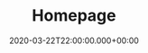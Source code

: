 ---
layout: blocks
title: Homepage
date: 2020-03-22T22:00:00.000+00:00
page_sections:
- template: navigation-header
  block: header-1
  logo: "/uploads/2020/03/27/corona.png"
  navigation:
  - link: "/"
    link_text: Home
  - link: "#about"
    link_text: About
  - link: /faqs.html
    link_text: FAQs
  - link: https://phidatalab.org
    link_text: Team
- template: hero-banner-w-image
  block: hero-2
  headline: Covid<br><strong>Collab</strong><br>
  content: |
    Welcome to the <b>Covid Collab</b>!

    <p>Covid Collab is a <b>citizen science</b> research project calling on the donation of data from you to help in the fight against Covid-19 and learn more about how the outbreak affects people's mental health.</p>

    <p><strong>To do this we need data only you can provide! Let's collaborate to beat the Coronavirus!</strong></p>
  cta:
    enabled: true
    url: https://play.google.com/store/apps/details?id=org.phidatalab.masssci
    button_text: Download for Android
  image:
    image: "/uploads/2020/04/01/covid_app_fitbit_sym2.png"
    alt_text: Covid Collab App and Fitbit
  background_image: "/uploads/2018/06/21/hero-2-bg.png"
  cta2:
    enabled: true
    url: #
    button_text: Coming soon for iOS
- template: 1-column-text
  block: one-column-1
  headline: "<a id='about'>About</a>"
  content: Covid Collab is a study which hopes to investigate the ongoing coronavirus
    outbreak - both the disease itself and the impact it is having on our lives. It
    is brought to you by the PHIDatalab team, a research group at the Institute of
    Psychiatry, Psychology &amp; Neuroscience in King's College London. We have previous
    and ongoing experience in remotely monitoring disease and mental health through
    our work in <a href="https://radar-base.org/" title="RADAR-base">RADAR-base</a>.<br><br>By
    updating us on your mood, any Covid-19-like symptoms, and optionally providing us
    access to your movement and Fitbit data, we hope to better understand how we are
    all being affected by the ongoing unprecedented situation.
- template: full-width-media-element
  block: media-1
  caption: ""
  image: '/uploads/2020/04/01/affiliations.png'
- template: 3-column-text
  block: three-column-1
  col_1:
    headline: You'll be helping to answer...
    content: 'How contagious the virus is and how different social distancing measures affect the transmission rate.'
  col_2:
    headline: Psychological impact
    content: "Many people are already feeling a large psychological impact from the outbreak and the measures being required to contain it. We would like to understand to what extent it is affecting people's mood and causing stress."
  col_3:
    headline: Symptoms
    content: 'Our knowledge of Covid-19 symptomatology is presently limited. Your data will help us test our theories and about what symptoms are important. Are there any early predictors of infection and how reliable are these?'
- template: full-width-media-element
  block: media-1
  caption: ""
  image: '/uploads/2020/04/08/logo1whitebg2.png'
- template: content-feature
  block: feature-1
  media_alignment: Left
  media:
    image: "/uploads/2020/04/01/scale-symp-anim.gif"
    alt_text: ''
  headline: How to participate
  content: Download our Mass Science app and spend a small amount of time reporting your current
    symptoms, how you are feeling, and let us know if you are diagnosed.<br><br>Optionally,
    you can also fill in questionnaires every two weeks which will give us a much
    more in-depth understanding of your mood.<br><br>You may also provide us with
    location data; how much you are able to move around and how much time you are
    spending at home may be important to understanding any impact on mental health.
    Your location data is very sensitive - only derived values, such as how much time
    is spent outside, linked to an anonymous ID will be available to researchers.<br><br>If
    you have a Fitbit device then we’d like you to wear it and provide us with a feed
    of your heart rate, activity step count and sleep. This may help us understand
    symptomatology and provide early warning signs, but is not a requirement for taking
    part!  <br>
    <a href=/register_info.html>Registration guide...</a>
- template: content-feature
  block: feature-1
  media_alignment: Right
  headline: Own a Fitbit or know someone who does?
  content: ''
  media:
    image: "/uploads/2020/04/01/28266998101_3cbe8c063a_c.jpg"
    alt_text: Fitbit photo by Andri Koolme (https://www.flickr.com/photos/andrikoolme/)
- template: content-feature
  block: feature-2
  media_alignment: Right
  headline: Prospective Data
  content: "<strong>Sign up to the study before you are ill or diagnosed with Covid-19. </strong> Signing up
    to our study before any sign of illness will give us the most useful data. In this
    way we are able to collect data and while you provide context with your questionnaire answers. This information labelling of the data is very important to our analysis.
    You can also help by publicising this study if you know someone who might be interested in participating.<br>"
  media:
    image: "/uploads/2020/04/01/covid-sequence-1.png"
    alt_text: ''
- template: content-feature
  block: feature-2
  headline: Retrospective Data
  content: "<strong>Were you ill or diagnosed in the past? This is still useful!</strong>
    If you have a Fitbit and were previously ill, when you sign up you can still donate
    the data from that previous time! Our data scientists are still able to study this data.<br>"
  media:
    image: "/uploads/2020/04/01/covid-sequence-2.png"
    alt_text: ''
  media_alignment: ''
- template: full-width-media-element
  block: media-1
  caption: "<h3>Core Team</h3>"
  image: '/uploads/2020/04/01/core-team.png'
- template: 2-column-text
  block: two-column-1
  col_1:
    headline: "Dr Amos Folarin"
    content: '<img src="/uploads/2020/04/08/Amos_Folarin_Cirx250.png"><br><em><p>“I’m particularly interested in how we can use digital signals from wearable devices and smartphones to track respiratory disease (such as Covid-19) in the population. One idea we are keen to test is the viability of identifying signals of respiratory illness and even the pre-symptomatic stages of illness.</p>
    <br>
    <p>Your heart and lungs are part of the machinery responsible getting oxygen around your body, under your healthy baseline, an activity, like taking a walk, will result in your lungs and heart having to work at a level normal to you; however, when you have a respiratory infection your lungs don’t work as well, and consequently, for the same level of activity, your heart will have to work harder. So by having a record of your baseline heart rates for given activity levels when healthy, and your heart rates for the equivalent activity levels when ill, we are looking for a difference in the activity-to-heart rate ratios. Fortunately, this data is exactly what a wearable device like Fitbit provides. </p>
    <br>
    <p>This is something of a simplification, but it broadly captures the idea. By studying data from a lot of people we hope to identify subtle differences, especially once widespread testing for Covid-19 comes into place - it will be very interesting to see if we can differentiate the signal of other respiratory infections like colds and flu from Covid-19”
    </em><br></p>'
  col_2:
    headline: "Callum Stewart"
    content: '<img src="/uploads/2020/04/08/Callum_Stewart_Cirx250.png"><br><em><p>“Both the Covid-19 outbreak itself and the social measures required to contain the spread are unprecedented in our lives. I’m interested in what impact it is having on our psychological well-being, and what we can do to limit any negative impacts and who might be most at risk of them. For example, we know that regular exercise and being in nature can reduce stress, anxiety, and depression. Now that there are limits on our freedom to go outside, is the permission to exercise once per day afforded to people in some countries used, useful, adequate or inessential? How long are people able to socially isolate before any ill effects emerge?”</em><br></p>'
- template: full-width-media-element
  block: media-1
  caption: ""
  image: '/uploads/2020/04/01/affiliations.png'
- template: 4-column-Footer
  block: footer-2
  image: '/uploads/2020/04/01/covid_app_fitbit_sym2.png'
  col_2: '<a href="/privacy_policy.html" title="Privacy Policy">Privacy Policy</a></br></br><a href="/disclaimer.html" title="Disclaimer">Disclaimer</a>'
  col_3: '<a href="/contact_us.html">Contact Us</a>'
  col_4: '<a href="/faqs.html">FAQs and Information</a>'
---